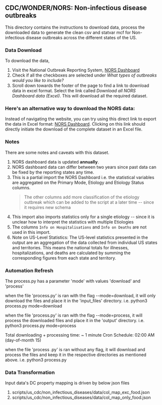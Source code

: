 ## CDC/WONDER/NORS: Non-infectious disease outbreaks

This directory contains the instructions to download data, process the
downloaded data to generate the clean csv and statvar mcf for Non-infectious
disease outbreaks across the different states of the US.

### Data Download
To download the data,
1. Visit the National Outbreak Reporting System, [NORS Dashboard](https://wwwn.cdc.gov/norsdashboard/)
2. Check if all the checkboxes are selected under *What types of outbreaks would you like to include?*
3. Scroll down towards the footer of the page to find a link to download data in
   excel format. Select the link called *Download all NORS Dashboard data (Excel)*. This will download all the required dataset.

### Here's an alternative way to download the NORS data:
   Instead of navigating the website, you can try using this direct link to export the data in Excel format: [NORS Dashboard](https://data.cdc.gov/Foodborne-Waterborne-and-Related-Diseases/NORS/5xkq-dg7x/about_data). Clicking on this link should directly initiate the download of the complete dataset in an Excel file.


### Notes
There are some notes and caveats with this dataset.
1. NORS dashboard data is updated **annually**.
2. NORS dashboard data can differ between two years since past data can be fixed by the reporting states any time.
3. This is a partial import the NORS Dashboard i.e. the statistical variables are aggregated on the Primary Mode, Etiology and Etiology Status columns.
	> The other columns add more classification of the etiology outbreak which can be added to the script at a later time -- since it requires new schema
4. This import also imports statistics only for a single etiology -- since it is unclear how to interpret the statistics with multiple Etiologies
5. The columns `Info on Hospitalisations` and `Info on Deaths` are not used in this import.
6. Note on US-Level Statistics: The US-level statistics presented in the output are an aggregation of the data collected from individual US states and territories. This means the national totals for illnesses, hospitalizations, and deaths are calculated by summing the corresponding figures from each state and territory.

### Automation Refresh
The process.py has a parameter 'mode' with values 'download' and 'process'

when the file 'process.py' is ran with the flag --mode=download, it will only download the files and place it in the 'input_files' directory.
i.e. python3 process.py mode=download

when the file 'process.py' is ran with the flag --mode=process, it will process the downloaded files and place it in the 'output' directory.
i.e. python3 process.py mode=process

Total downloading + processing time: ~ 1 minute
Cron Schedule: 02:00 AM (day-of-month 15)

when the file 'process .py' is ran without any flag, it will download and process the files and keep it in the respective directories as mentioned above.
i.e. python3 process.py

### Data Transformation
Input data's DC property mapping is driven by below json files
1. scripts/us_cdc/non_infectious_diseases/data/col_map_exc_food.json 
2. scripts/us_cdc/non_infectious_diseases/data/col_map_only_food.json